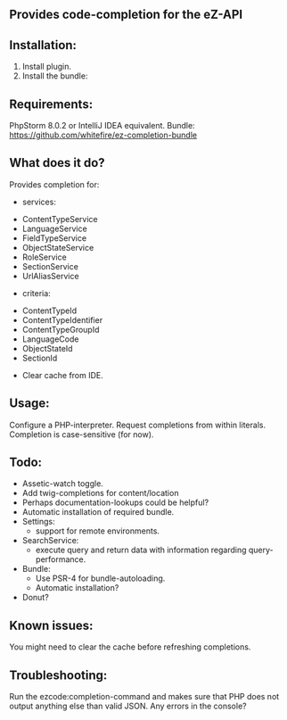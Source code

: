 Provides code-completion for the eZ-API
---------------------------------------

Installation:
-------------
1. Install plugin.
2. Install the bundle:

Requirements:
-------------
PhpStorm 8.0.2 or IntelliJ IDEA equivalent.
Bundle: https://github.com/whitefire/ez-completion-bundle

What does it do?
----------------
Provides completion for:

* services:
 - ContentTypeService
 - LanguageService
 - FieldTypeService
 - ObjectStateService
 - RoleService
 - SectionService
 - UrlAliasService

* criteria:
 - ContentTypeId
 - ContentTypeIdentifier
 - ContentTypeGroupId
 - LanguageCode
 - ObjectStateId
 - SectionId

* Clear cache from IDE.

Usage:
------
Configure a PHP-interpreter.
Request completions from within literals.
Completion is case-sensitive (for now).

Todo:
-----
* Assetic-watch toggle.
* Add twig-completions for content/location
* Perhaps documentation-lookups could be helpful?
* Automatic installation of required bundle.
* Settings:
    - support for remote environments.
* SearchService:
    - execute query and return data with information regarding query-performance.
* Bundle:
    - Use PSR-4 for bundle-autoloading.
    - Automatic installation?
* Donut?

Known issues:
-------------
You might need to clear the cache before refreshing completions.

Troubleshooting:
----------------
Run the ezcode:completion-command and makes sure that PHP does not output anything else than valid JSON.
Any errors in the console?
